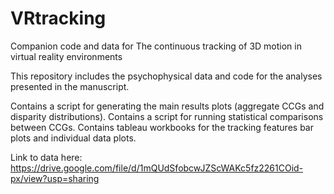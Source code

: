 # VRtracking
Companion code and data for The continuous tracking of 3D motion in virtual reality environments

This repository includes the psychophysical data and code for the analyses presented in the manuscript.

Contains a script for generating the main results plots (aggregate CCGs and disparity distributions). 
Contains a script for running statistical comparisons between CCGs.
Contains tableau workbooks for the tracking features bar plots and individual data plots. 

Link to data here: https://drive.google.com/file/d/1mQUdSfobcwJZScWAKc5fz2261COid-px/view?usp=sharing
